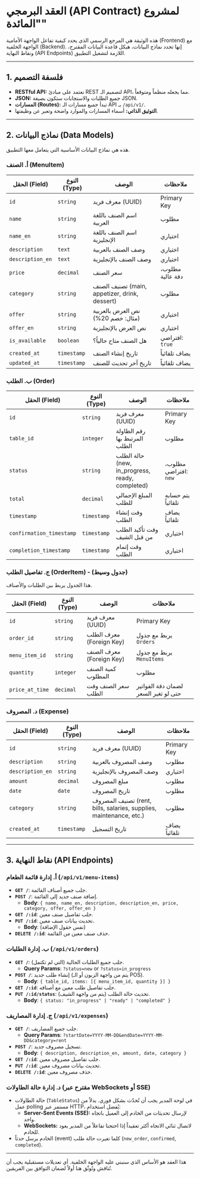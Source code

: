# العقد البرمجي (API Contract) لمشروع "المائدة"

هذه الوثيقة هي المرجع الرسمي الذي يحدد كيفية تفاعل الواجهة الأمامية (Frontend) مع الواجهة الخلفية (Backend). إنها تحدد نماذج البيانات، هيكل قاعدة البيانات المقترح، ونقاط النهاية (API Endpoints) اللازمة لتشغيل التطبيق.

---

## 1. فلسفة التصميم

*   **RESTful API:** نعتمد على مبادئ REST لتصميم الـ API، مما يجعله منظماً ومتوقعاً.
*   **JSON:** جميع الطلبات والاستجابات ستكون بصيغة JSON.
*   **المسارات (Routes):** تبدأ جميع مسارات الـ API بـ `/api/v1/`.
*   **التوثيق الذاتي:** أسماء المسارات والموارد واضحة وتعبر عن وظيفتها.

---

## 2. نماذج البيانات (Data Models)

هذه هي نماذج البيانات الأساسية التي يتعامل معها التطبيق.

### أ. الصنف (MenuItem)

| الحقل (Field)     | النوع (Type) | الوصف                                        | ملاحظات                   |
| ------------------ | ------------- | -------------------------------------------- | ------------------------- |
| `id`               | `string`      | معرف فريد (UUID)                            | Primary Key               |
| `name`             | `string`      | اسم الصنف باللغة العربية                    | مطلوب                     |
| `name_en`          | `string`      | اسم الصنف باللغة الإنجليزية                 | اختياري                   |
| `description`      | `text`        | وصف الصنف بالعربية                          | اختياري                   |
| `description_en`   | `text`        | وصف الصنف بالإنجليزية                       | اختياري                   |
| `price`            | `decimal`     | سعر الصنف                                   | مطلوب، دقة عالية          |
| `category`         | `string`      | تصنيف الصنف (main, appetizer, drink, dessert) | مطلوب                     |
| `offer`            | `string`      | نص العرض بالعربية (مثال: خصم 20%)          | اختياري                   |
| `offer_en`         | `string`      | نص العرض بالإنجليزية                        | اختياري                   |
| `is_available`     | `boolean`     | هل الصنف متاح حالياً؟                      | افتراضي: `true`           |
| `created_at`       | `timestamp`   | تاريخ إنشاء الصنف                           | يضاف تلقائياً              |
| `updated_at`       | `timestamp`   | تاريخ آخر تحديث للصنف                       | يضاف تلقائياً              |

### ب. الطلب (Order)

| الحقل (Field)              | النوع (Type)             | الوصف                                            | ملاحظات                             |
| --------------------------- | ------------------------- | ----------------------------------------------- | ----------------------------------- |
| `id`                        | `string`                  | معرف فريد (UUID)                                | Primary Key                         |
| `table_id`                  | `integer`                 | رقم الطاولة المرتبط بها الطلب                   | مطلوب                               |
| `status`                    | `string`                  | حالة الطلب (new, in_progress, ready, completed)  | مطلوب، افتراضي: `new`              |
| `total`                     | `decimal`                 | المبلغ الإجمالي للطلب                           | يتم حسابه تلقائياً                  |
| `timestamp`                 | `timestamp`               | وقت إنشاء الطلب                                 | يضاف تلقائياً                        |
| `confirmation_timestamp`    | `timestamp`               | وقت تأكيد الطلب من قبل الشيف                    | اختياري                             |
| `completion_timestamp`      | `timestamp`               | وقت إتمام الطلب                                 | اختياري                             |

### ج. تفاصيل الطلب (OrderItem) - (جدول وسيط)

هذا الجدول يربط بين الطلبات والأصناف.

| الحقل (Field) | النوع (Type) | الوصف                    | ملاحظات                               |
| -------------- | ------------- | ----------------------- | ------------------------------------- |
| `id`           | `string`      | معرف فريد (UUID)       | Primary Key                           |
| `order_id`     | `string`      | معرف الطلب (Foreign Key) | يربط مع جدول `Orders`                 |
| `menu_item_id` | `string`      | معرف الصنف (Foreign Key) | يربط مع جدول `MenuItems`              |
| `quantity`     | `integer`     | كمية الصنف المطلوب     | مطلوب                                 |
| `price_at_time`| `decimal`     | سعر الصنف وقت الطلب    | لضمان دقة الفواتير حتى لو تغير السعر |

### د. المصروف (Expense)

| الحقل (Field)   | النوع (Type)   | الوصف                                                               | ملاحظات         |
| ---------------- | -------------- | -------------------------------------------------------------------- | --------------- |
| `id`             | `string`       | معرف فريد (UUID)                                                    | Primary Key     |
| `description`    | `string`       | وصف المصروف بالعربية                                                | مطلوب           |
| `description_en` | `string`       | وصف المصروف بالإنجليزية                                             | اختياري         |
| `amount`         | `decimal`      | مبلغ المصروف                                                        | مطلوب           |
| `date`           | `date`         | تاريخ المصروف                                                       | مطلوب           |
| `category`       | `string`       | تصنيف المصروف (rent, bills, salaries, supplies, maintenance, etc.) | مطلوب           |
| `created_at`     | `timestamp`    | تاريخ التسجيل                                                      | يضاف تلقائياً    |

---

## 3. نقاط النهاية (API Endpoints)

### أ. إدارة قائمة الطعام (`/api/v1/menu-items`)

*   **`GET /`**: جلب جميع أصناف القائمة.
*   **`POST /`**: إضافة صنف جديد إلى القائمة.
    *   **Body**: `{ name, name_en, description, description_en, price, category, offer, offer_en }`
*   **`GET /:id`**: جلب تفاصيل صنف معين.
*   **`PUT /:id`**: تحديث بيانات صنف معين.
    *   **Body**: (نفس حقول الإضافة)
*   **`DELETE /:id`**: حذف صنف معين من القائمة.

### ب. إدارة الطلبات (`/api/v1/orders`)

*   **`GET /`**: جلب جميع الطلبات الحالية (التي لم تكتمل).
    *   **Query Params**: `?status=new` or `?status=in_progress`
*   **`POST /`**: إنشاء طلب جديد (يتم من واجهة الزبون أو الـ POS).
    *   **Body**: `{ table_id, items: [{ menu_item_id, quantity }] }`
*   **`GET /:id`**: جلب تفاصيل طلب معين مع أصنافه.
*   **`PUT /:id/status`**: تحديث حالة الطلب (يتم من واجهة الشيف).
    *   **Body**: `{ status: "in_progress" | "ready" | "completed" }`

### ج. إدارة المصاريف (`/api/v1/expenses`)

*   **`GET /`**: جلب جميع المصاريف.
    *   **Query Params**: `?startDate=YYYY-MM-DD&endDate=YYYY-MM-DD&category=rent`
*   **`POST /`**: تسجيل مصروف جديد.
    *   **Body**: `{ description, description_en, amount, date, category }`
*   **`GET /:id`**: جلب تفاصيل مصروف معين.
*   **`PUT /:id`**: تحديث بيانات مصروف معين.
*   **`DELETE /:id`**: حذف مصروف معين.

### د. إدارة حالة الطاولات (مقترح عبر WebSockets أو SSE)

*   حالة الطاولات (`TableStatus`) في لوحة المدير يجب أن تُحدّث بشكل فوري. بدلاً من عمل polling مستمر عبر HTTP، يُفضل استخدام:
    *   **Server-Sent Events (SSE):** لإرسال تحديثات من الخادم إلى العميل باتجاه واحد.
    *   **WebSockets:** لاتصال ثنائي الاتجاه أكثر تعقيداً إذا احتجنا تفاعلاً من المدير يعود للخادم.
*   الخادم يرسل حدثاً (event) كلما تغيرت حالة طلب (`new_order`, `confirmed`, `completed`).

---

هذا العقد هو الأساس الذي سنبني عليه الواجهة الخلفية. أي تعديلات مستقبلية يجب أن تُناقش وتُوثّق هنا أولاً لضمان التوافق بين الفريقين.
